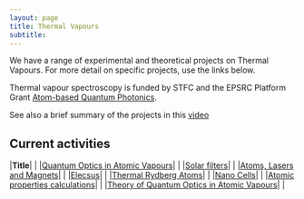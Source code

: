 ```yaml
---
layout: page
title: Thermal Vapours
subtitle:
---
```


We have a range of experimental and theoretical projects on Thermal Vapours. For more detail on specific projects, use the links below.

Thermal vapour spectroscopy is funded by STFC and the EPSRC Platform Grant [Atom-based Quantum Photonics](https://web.archive.org/web/20220810200230/https://gow.epsrc.ukri.org/NGBOViewGrant.aspx?GrantRef=EP/R002061/1).

See also a brief summary of the projects in this [video](https://www.youtube.com/watch?v=wRXSWgUO8lc)

## Current activities

|**Title**|   |
|[Quantum Optics in Atomic Vapours](/research/vapours/optics_expt)|   |
|[Solar filters](/research/vapours/solar)|   |
|[Atoms, Lasers and Magnets](/research/vapours/magnets)|   |
|[Elecsus](/research/vapours/elecsus)|   |
|[Thermal Rydberg Atoms](/research/vapours/thermal_ryd)|   |
|[Nano Cells](/research/vapours/nanocell)|   |
|[Atomic properties calculations](/research/vapours/calcs)|   |
|[Theory of Quantum Optics in Atomic Vapours](/research/vapours/optics)|   |

